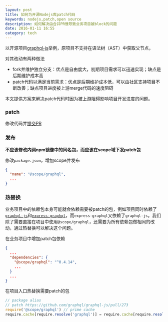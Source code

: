 ```yaml
---
layout: post
title: 如何为开源Nodejs库patch代码
keywords: nodejs,patch,open source
description: 如何解决由合并PR慢导致业务项目被block的问题
date: 2016-01-11 16:55
category: tech
---
```


以开源项目[graphql-js](https://github.com/graphql/graphql-js)举例，原项目不支持在语法树（AST）中获取父节点，

对其改动有两种做法

* fork并维护独立分支：优点是自由度大，初期项目需求可以迅速实现；缺点是后期维护成本高
* patch代码以满足当前需求：优点是后期维护成本低，可以由社区支持项目不断改善；缺点项目进度被上游merge代码的速度阻碍

本文提供方案来解决patch代码时因为被上游阻碍影响项目开发进度的问题。

### patch

修改代码并[提交PR](https://github.com/graphql/graphql-js/pull/273)


### 发布

**不应该修改内网npm镜像中的同名包，而应该在scope域下发patch包**

修改`package.json`，增加scope并发布

```json
{
  "name": "@scope/graphql",
  ...
}
```


### 热替换

业务项目中的依赖包本身可能就会依赖需要被patch的包，例如项目同时依赖了[`graphql-js`](https://github.com/graphql/graphql-js)和[`express-graphql`](https://github.com/graphql/express-graphql/)，而`express-graphql`又依赖了`graphql-js`。我们除了需要直接在项目中使用`@scope/graphql`，还需要为所有依赖包做相同的改动，通过热替换可以解决这个问题。

在业务项目中增加patch包依赖

```json
{
  ...
  "dependencies": {
    "@scope/graphql": "^0.4.14",
    ...
  }
  ...
}
```

在项目入口热替换需要patch的包

```js
// package alias
// patch https://github.com/graphql/graphql-js/pull/273
require('@scope/graphql') // prime cache
require.cache[require.resolve('graphql')] = require.cache[require.resolve('@scope/graphql')]
```
